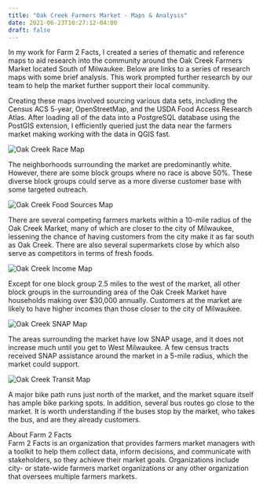 ```yaml
---
title: "Oak Creek Farmers Market - Maps & Analysis"
date: 2021-06-23T10:27:12-04:00
draft: false
---
```


In my work for Farm 2 Facts, I created a series of thematic and reference maps to aid research into the community around the Oak Creek Farmers Market located South of Milwaukee. Below are links to a series of research maps with some brief analysis. This work prompted further research by our team to help the market further support their local community.

Creating these maps involved sourcing various data sets, including the Census ACS 5-year, OpenStreetMap, and the USDA Food Access Research Atlas. After loading all of the data into a PostgreSQL database using the PostGIS extension, I efficiently queried just the data near the farmers market making working with the data in QGIS fast.

![Oak Creek Race Map](/img/oakcreek/oak_creek_race.png)

The neighborhoods surrounding the market are predominantly white. However, there are some block groups where no race is above 50%. These diverse block groups could serve as a more diverse customer base with some targeted outreach.

![Oak Creek Food Sources Map](/img/oakcreek/oak_creek_food_sources.png)

There are several competing farmers markets within a 10-mile radius of the Oak Creek Market, many of which are closer to the city of Milwaukee, lessening the chance of having customers from the city make it as far south as Oak Creek. There are also several supermarkets close by which also serve as competitors in terms of fresh foods.

![Oak Creek Income Map](/img/oakcreek/oak_creek_income.png)

Except for one block group 2.5 miles to the west of the market, all other block groups in the surrounding area of the Oak Creek Market have households making over $30,000 annually. Customers at the market are likely to have higher incomes than those closer to the city of Milwaukee.

![Oak Creek SNAP Map](/img/oakcreek/oak_creek_snap.png)

The areas surrounding the market have low SNAP usage, and it does not increase much until you get to West Milwaukee. A few census tracts received SNAP assistance around the market in a 5-mile radius, which the market could support.

![Oak Creek Transit Map](/img/oakcreek/oak_creek_transit.png)

A major bike path runs just north of the market, and the market square itself has ample bike parking spots. In addition, several bus routes go close to the market. It is worth understanding if the buses stop by the market, who takes the bus, and are they already customers.  
  

About Farm 2 Facts  
Farm 2 Facts is an organization that provides farmers market managers with a toolkit to help them collect data, inform decisions, and communicate with stakeholders, so they achieve their market goals. Organizations include city- or state-wide farmers market organizations or any other organization that oversees multiple farmers markets.

